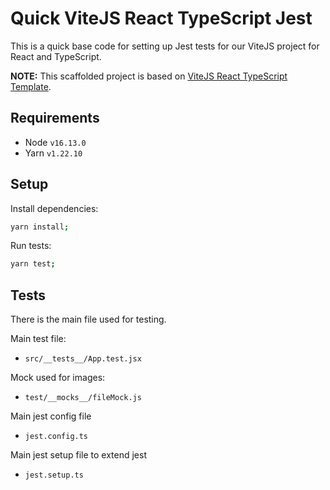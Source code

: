 # Quick ViteJS React TypeScript Jest

This is a quick base code for setting up Jest tests for our ViteJS project for React and TypeScript.

**NOTE:** This scaffolded project is based on [ViteJS React TypeScript Template](https://github.com/vitejs/vite/tree/main/packages/create-vite/template-react-ts).

## Requirements

- Node `v16.13.0`
- Yarn `v1.22.10`

## Setup

Install dependencies:

```bash
yarn install;
```

Run tests:

```bash
yarn test;
```

## Tests

There is the main file used for testing.

Main test file:

- `src/__tests__/App.test.jsx`

Mock used for images:

- `test/__mocks__/fileMock.js`

Main jest config file

- `jest.config.ts`

Main jest setup file to extend jest

- `jest.setup.ts`
